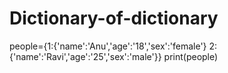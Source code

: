 # Dictionary-of-dictionary
people={1:{'name':'Anu','age':'18','sex':'female'}
       2:{'name':'Ravi','age':'25','sex':'male'}}
print(people)
